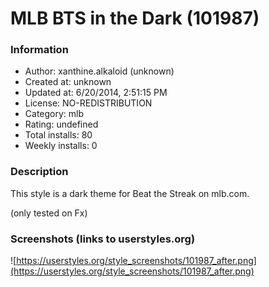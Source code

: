# MLB BTS in the Dark (101987)

### Information
- Author: xanthine.alkaloid (unknown)
- Created at: unknown
- Updated at: 6/20/2014, 2:51:15 PM
- License: NO-REDISTRIBUTION
- Category: mlb
- Rating: undefined
- Total installs: 80
- Weekly installs: 0


### Description
This style is a dark theme for Beat the Streak on mlb.com.

(only tested on Fx)


### Screenshots (links to userstyles.org)
![https://userstyles.org/style_screenshots/101987_after.png](https://userstyles.org/style_screenshots/101987_after.png)


